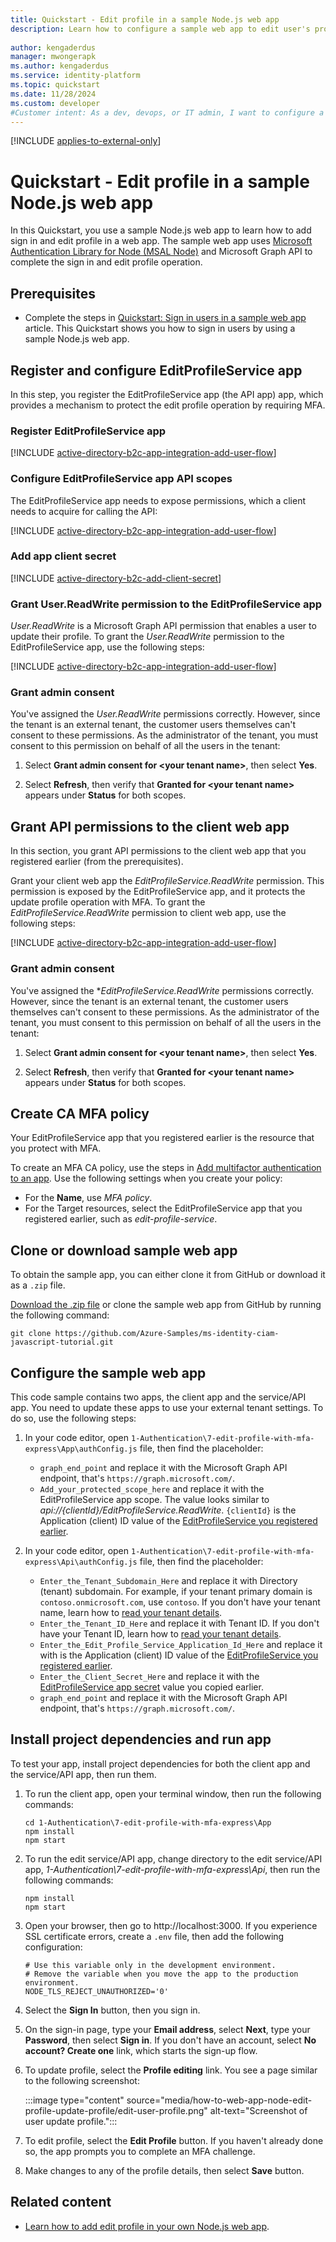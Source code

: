 ```yaml
---
title: Quickstart - Edit profile in a sample Node.js web app
description: Learn how to configure a sample web app to edit user's profile. The edit profile operation requires a customer user to complete multifactor authentication (MFA)
 
author: kengaderdus
manager: mwongerapk
ms.author: kengaderdus
ms.service: identity-platform
ms.topic: quickstart
ms.date: 11/28/2024
ms.custom: developer
#Customer intent: As a dev, devops, or IT admin, I want to configure a sample Node.js web app so that customer users edit profile after completing a multifactor authentication (MFA) in their external tenant
---
```


[!INCLUDE [applies-to-external-only](../external-id/includes/applies-to-external-only.md)]

# Quickstart - Edit profile in a sample Node.js web app

In this Quickstart, you use a sample Node.js web app to learn how to add sign in and edit profile in a web app. The sample web app uses [Microsoft Authentication Library for Node (MSAL Node)](https://github.com/AzureAD/microsoft-authentication-library-for-js/tree/dev/lib/msal-node) and Microsoft Graph API to complete the sign in and edit profile operation.

## Prerequisites

- Complete the steps in [Quickstart: Sign in users in a sample web app](quickstart-web-app-sign-in.md?pivots=external&tabs=node-external) article. This Quickstart shows you how to sign in users by using a sample Node.js web app. 

## Register and configure EditProfileService app

In this step, you register the EditProfileService app (the API app) app, which provides a mechanism to protect the edit profile operation by requiring MFA. 

### Register EditProfileService app

[!INCLUDE [active-directory-b2c-app-integration-add-user-flow](../external-id/customers//includes/register-app/register-mfa-api-app.md)]

### Configure EditProfileService app API scopes

The EditProfileService app needs to expose permissions, which a client needs to acquire for calling the API:

[!INCLUDE [active-directory-b2c-app-integration-add-user-flow](../external-id/customers//includes/register-app/add-api-mfa-scopes.md)]

### Add app client secret

[!INCLUDE [active-directory-b2c-add-client-secret](../external-id/customers//includes/register-app/add-mfa-api-app-client-secret.md)]

### Grant User.ReadWrite permission to the EditProfileService app

*User.ReadWrite* is a Microsoft Graph API permission that enables a user to update their profile. To grant the *User.ReadWrite* permission to the EditProfileService app, use the following steps: 

[!INCLUDE [active-directory-b2c-app-integration-add-user-flow](../external-id/customers//includes/register-app/grant-api-permission-edit-profile.md)]

### Grant admin consent

You've assigned the *User.ReadWrite* permissions correctly. However, since the tenant is an external tenant, the customer users themselves can't consent to these permissions. As the administrator of the tenant, you must consent to this permission on behalf of all the users in the tenant:
    
1. Select **Grant admin consent for \<your tenant name\>**, then select **Yes**.

1. Select **Refresh**, then verify that **Granted for \<your tenant name\>** appears under **Status** for both scopes.

## Grant API permissions to the client web app

In this section, you grant API permissions to the client web app that you registered earlier (from the prerequisites). 

Grant your client web app the *EditProfileService.ReadWrite* permission. This permission is exposed by the EditProfileService app, and it protects the update profile operation with MFA. To grant the *EditProfileService.ReadWrite* permission to client web app, use the following steps:

[!INCLUDE [active-directory-b2c-app-integration-add-user-flow](../external-id/customers//includes/register-app/grant-api-permissions-mfa-api-app.md)]

### Grant admin consent

You've assigned the **EditProfileService.ReadWrite* permissions correctly. However, since the tenant is an external tenant, the customer users themselves can't consent to these permissions. As the administrator of the tenant, you must consent to this permission on behalf of all the users in the tenant:
    
1. Select **Grant admin consent for \<your tenant name\>**, then select **Yes**.

1. Select **Refresh**, then verify that **Granted for \<your tenant name\>** appears under **Status** for both scopes.

## Create CA MFA policy

Your EditProfileService app that you registered earlier is the resource that you protect with MFA. 

To create an MFA CA policy, use the steps in [Add multifactor authentication to an app](../external-id/customers/how-to-multifactor-authentication-customers.md). Use the following settings when you create your policy:
- For the **Name**, use *MFA policy*.
- For the Target resources, select the EditProfileService app that you registered earlier, such as *edit-profile-service*.

## Clone or download sample web app

To obtain the sample app, you can either clone it from GitHub or download it as a `.zip` file.

[Download the .zip file](https://github.com/Azure-Samples/ms-identity-ciam-javascript-tutorial/archive/refs/heads/main.zip) or clone the sample web app from GitHub by running the following command:

```Console
git clone https://github.com/Azure-Samples/ms-identity-ciam-javascript-tutorial.git
```

## Configure the sample web app

This code sample contains two apps, the client app and the service/API app. You need to update these apps to use your external tenant settings. To do so, use the following steps:

1. In your code editor, open `1-Authentication\7-edit-profile-with-mfa-express\App\authConfig.js` file, then find the placeholder:

    - `graph_end_point` and replace it with the Microsoft Graph API endpoint, that's `https://graph.microsoft.com/`.
    - `Add_your_protected_scope_here` and replace it with the EditProfileService app scope. The value looks similar to *api://{clientId}/EditProfileService.ReadWrite*. `{clientId}` is the Application (client) ID value of the [EditProfileService you registered earlier](#register-editprofileservice-app).

1. In your code editor, open `1-Authentication\7-edit-profile-with-mfa-express\Api\authConfig.js` file, then find the placeholder:
    
    - `Enter_the_Tenant_Subdomain_Here` and replace it with Directory (tenant) subdomain. For example, if your tenant primary domain is `contoso.onmicrosoft.com`, use `contoso`. If you don't have your tenant name, learn how to [read your tenant details](../external-id/customers/how-to-create-customer-tenant-portal.md#get-the-customer-tenant-details). 
    - `Enter_the_Tenant_ID_Here` and replace it with Tenant ID. If you don't have your Tenant ID, learn how to [read your tenant details](../external-id/customers/how-to-create-customer-tenant-portal.md#get-the-customer-tenant-details).
    - `Enter_the_Edit_Profile_Service_Application_Id_Here` and replace it with is the Application (client) ID value of the [EditProfileService you registered earlier](#register-editprofileservice-app).
    - `Enter_the_Client_Secret_Here` and replace it with the [EditProfileService app secret](#add-app-client-secret) value you copied earlier.
    - `graph_end_point` and replace it with the Microsoft Graph API endpoint, that's `https://graph.microsoft.com/`.

## Install project dependencies and run app

To test your app, install project dependencies for both the client app and the service/API app, then run them.

1. To run the client app, open your terminal window, then run the following commands:
    
    ```Console
    cd 1-Authentication\7-edit-profile-with-mfa-express\App
    npm install
    npm start
    ```
1. To run the edit service/API app, change directory to the edit service/API app, *1-Authentication\7-edit-profile-with-mfa-express\Api*, then run the following commands:

    ```Console
    npm install
    npm start
    ```

1. Open your browser, then go to http://localhost:3000. If you experience SSL certificate errors, create a `.env` file, then add the following configuration:

    ```Console
    # Use this variable only in the development environment. 
    # Remove the variable when you move the app to the production environment.
    NODE_TLS_REJECT_UNAUTHORIZED='0'
    ```

1. Select the **Sign In** button, then you sign in.

1. On the sign-in page, type your **Email address**, select **Next**, type your **Password**, then select **Sign in**. If you don't have an account, select **No account? Create one** link, which starts the sign-up flow.

1. To update profile, select the **Profile editing** link. You see a page similar to the following screenshot:

    :::image type="content" source="media/how-to-web-app-node-edit-profile-update-profile/edit-user-profile.png" alt-text="Screenshot of user update profile."::: 

1. To edit profile, select the **Edit Profile** button. If you haven't already done so, the app prompts you to complete an MFA challenge. 

1. Make changes to any of the profile details, then select **Save** button. 

## Related content

-  [Learn how to add edit profile in your own Node.js web app](/entra/external-id/customers/how-to-web-app-node-edit-profile-prepare-app).